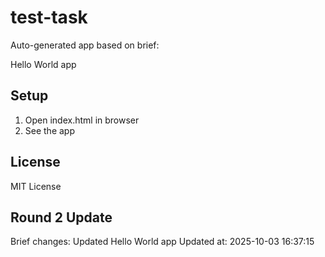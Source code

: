 # test-task

Auto-generated app based on brief:

Hello World app

## Setup
1. Open index.html in browser
2. See the app

## License
MIT License

## Round 2 Update
Brief changes: Updated Hello World app
Updated at: 2025-10-03 16:37:15
